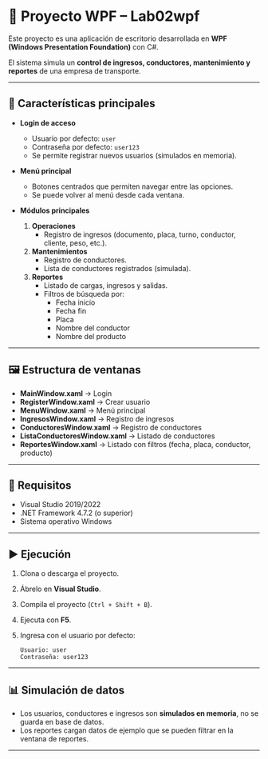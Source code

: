 # 📘 Proyecto WPF – Lab02wpf  

Este proyecto es una aplicación de escritorio desarrollada en **WPF (Windows Presentation Foundation)** con C#.  

El sistema simula un **control de ingresos, conductores, mantenimiento y reportes** de una empresa de transporte.  

---

## 🚀 Características principales  

- **Login de acceso**  
  - Usuario por defecto: `user`  
  - Contraseña por defecto: `user123`  
  - Se permite registrar nuevos usuarios (simulados en memoria).  

- **Menú principal**  
  - Botones centrados que permiten navegar entre las opciones.  
  - Se puede volver al menú desde cada ventana.  

- **Módulos principales**  
  1. **Operaciones**  
     - Registro de ingresos (documento, placa, turno, conductor, cliente, peso, etc.).  
  2. **Mantenimientos**  
     - Registro de conductores.  
     - Lista de conductores registrados (simulada).  
  3. **Reportes**  
     - Listado de cargas, ingresos y salidas.  
     - Filtros de búsqueda por:  
       - Fecha inicio  
       - Fecha fin  
       - Placa  
       - Nombre del conductor  
       - Nombre del producto  

---

## 🖼️ Estructura de ventanas  

- **MainWindow.xaml** → Login  
- **RegisterWindow.xaml** → Crear usuario  
- **MenuWindow.xaml** → Menú principal  
- **IngresosWindow.xaml** → Registro de ingresos  
- **ConductoresWindow.xaml** → Registro de conductores  
- **ListaConductoresWindow.xaml** → Listado de conductores  
- **ReportesWindow.xaml** → Listado con filtros (fecha, placa, conductor, producto)  

---

## 📂 Requisitos  

- Visual Studio 2019/2022  
- .NET Framework 4.7.2 (o superior)  
- Sistema operativo Windows  

---

## ▶️ Ejecución  

1. Clona o descarga el proyecto.  
2. Ábrelo en **Visual Studio**.  
3. Compila el proyecto (`Ctrl + Shift + B`).  
4. Ejecuta con **F5**.  
5. Ingresa con el usuario por defecto:  

   ```
   Usuario: user
   Contraseña: user123
   ```

---

## 📊 Simulación de datos  

- Los usuarios, conductores e ingresos son **simulados en memoria**, no se guarda en base de datos.  
- Los reportes cargan datos de ejemplo que se pueden filtrar en la ventana de reportes.  

---
